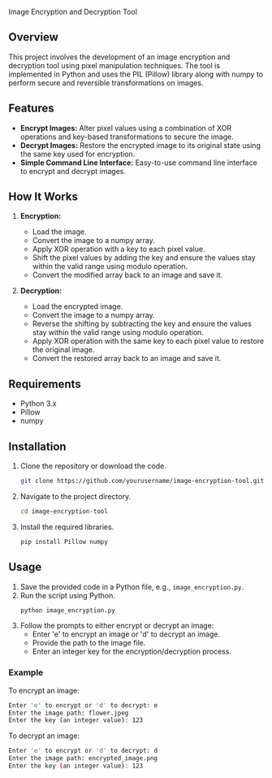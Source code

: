 Image Encryption and Decryption Tool

## Overview

This project involves the development of an image encryption and decryption tool using pixel manipulation techniques. The tool is implemented in Python and uses the PIL (Pillow) library along with numpy to perform secure and reversible transformations on images.

## Features

- **Encrypt Images:** Alter pixel values using a combination of XOR operations and key-based transformations to secure the image.
- **Decrypt Images:** Restore the encrypted image to its original state using the same key used for encryption.
- **Simple Command Line Interface:** Easy-to-use command line interface to encrypt and decrypt images.

## How It Works

1. **Encryption:**
   - Load the image.
   - Convert the image to a numpy array.
   - Apply XOR operation with a key to each pixel value.
   - Shift the pixel values by adding the key and ensure the values stay within the valid range using modulo operation.
   - Convert the modified array back to an image and save it.

2. **Decryption:**
   - Load the encrypted image.
   - Convert the image to a numpy array.
   - Reverse the shifting by subtracting the key and ensure the values stay within the valid range using modulo operation.
   - Apply XOR operation with the same key to each pixel value to restore the original image.
   - Convert the restored array back to an image and save it.

## Requirements

- Python 3.x
- Pillow
- numpy

## Installation

1. Clone the repository or download the code.
   ```bash
   git clone https://github.com/yourusername/image-encryption-tool.git
   ```
2. Navigate to the project directory.
   ```bash
   cd image-encryption-tool
   ```
3. Install the required libraries.
   ```bash
   pip install Pillow numpy
   ```

## Usage

1. Save the provided code in a Python file, e.g., `image_encryption.py`.
2. Run the script using Python.
   ```bash
   python image_encryption.py
   ```
3. Follow the prompts to either encrypt or decrypt an image:
   - Enter 'e' to encrypt an image or 'd' to decrypt an image.
   - Provide the path to the image file.
   - Enter an integer key for the encryption/decryption process.

### Example

To encrypt an image:
```bash
Enter 'e' to encrypt or 'd' to decrypt: e
Enter the image path: flower.jpeg
Enter the key (an integer value): 123
```

To decrypt an image:
```bash
Enter 'e' to encrypt or 'd' to decrypt: d
Enter the image path: encrypted_image.png
Enter the key (an integer value): 123
```
